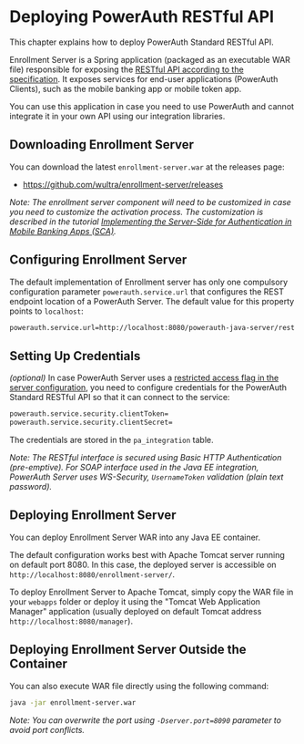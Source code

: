 # Deploying PowerAuth RESTful API

This chapter explains how to deploy PowerAuth Standard RESTful API.

Enrollment Server is a Spring application (packaged as an executable WAR file) responsible for exposing the [RESTful API according to the specification](https://github.com/wultra/powerauth-crypto/blob/develop/docs/Standard-RESTful-API.md). It exposes services for end-user applications (PowerAuth Clients), such as the mobile banking app or mobile token app.

You can use this application in case you need to use PowerAuth and cannot integrate it in your own API using our integration libraries.

## Downloading Enrollment Server

You can download the latest `enrollment-server.war` at the releases page:

- https://github.com/wultra/enrollment-server/releases

_Note: The enrollment server component will need to be customized in case you need to customize the activation process. The customization is described in the tutorial [Implementing the Server-Side for Authentication in Mobile Banking Apps (SCA)](https://developers.wultra.com/products/mobile-token/2021-05/tutorials/Authentication-in-Mobile-Apps/Server-Side-Tutorial#deploying-the-enrollment-server)._

## Configuring Enrollment Server

The default implementation of Enrollment server has only one compulsory configuration parameter `powerauth.service.url` that configures the REST endpoint location of a PowerAuth Server. The default value for this property points to `localhost`:

```bash
powerauth.service.url=http://localhost:8080/powerauth-java-server/rest
```

## Setting Up Credentials

_(optional)_ In case PowerAuth Server uses a [restricted access flag in the server configuration](https://github.com/wultra/powerauth-server/blob/develop/docs/Deploying-PowerAuth-Server.md#enabling-powerauth-server-security), you need to configure credentials for the PowerAuth Standard RESTful API so that it can connect to the service:

```sh
powerauth.service.security.clientToken=
powerauth.service.security.clientSecret=
```

The credentials are stored in the `pa_integration` table.

_Note: The RESTful interface is secured using Basic HTTP Authentication (pre-emptive). For SOAP interface used in the Java EE integration, PowerAuth Server uses WS-Security, `UsernameToken` validation (plain text password)._ 

## Deploying Enrollment Server

You can deploy Enrollment Server WAR into any Java EE container.

The default configuration works best with Apache Tomcat server running on default port 8080. In this case, the deployed server is accessible on `http://localhost:8080/enrollment-server/`.

To deploy Enrollment Server to Apache Tomcat, simply copy the WAR file in your `webapps` folder or deploy it using the "Tomcat Web Application Manager" application (usually deployed on default Tomcat address `http://localhost:8080/manager`).

## Deploying Enrollment Server Outside the Container

You can also execute WAR file directly using the following command:

```bash
java -jar enrollment-server.war
```

_Note: You can overwrite the port using `-Dserver.port=8090` parameter to avoid port conflicts._
